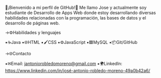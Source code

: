 🚀¡Bienvenido a mi perfil de GitHub!🚀
Me llamo Jose y actualmente soy estudiante de Desarrollo de Apps Web donde estoy desarrollando diversas habilidades relacionadas con la programación, las bases de datos y el desarrollo de páginas web.

→⚙Habilidades y lenguajes 

▪☕Java
▪🌐HTML
▪🖌CSS
▪⚙JavaScript
▪🟦MySQL
▪📦Git/GitHub

→🌐Contacto

▪✉Email: jantoniorobledomoreno@gmail.com
▪🌍LinkedIn: https://www.linkedin.com/in/josé-antonio-robledo-moreno-49a0b42a6/
